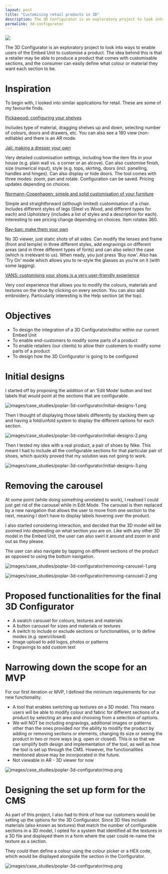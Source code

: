 ```yaml
---
layout: post
title: "Customising retail products in 3D"
description: The 3D Configurator is an exploratory project to look into ways to enable users of the Embed Unit to customise a product.
permalink: 3d-configurator
---
```


![](images/case_studies/poplar-3d-configurator/3d_configurator_thumbnail.png)

The 3D Configurator is an exploratory project to look into ways to enable users of the Embed Unit to customise a product. The idea behind this is that a retailer may be able to produce a product that comes with customisable sections, and the consumer can easily define what colour or material they want each section to be.

# Inspiration

To begin with, I looked into similar applications for retail. These are some of my favourite finds.

[Pickawood: configuring your shelves](https://www.pickawood.com/en/configurator/conf2)

Includes type of material, dragging shelves up and down, selecting number of colours, doors and drawers, etc. You can also see a 180 view (non-editable) and there is an AR mode.

[Jali: making a dresser your own](https://www.jali.co.uk/designer?id=A008)

Very detailed customisation settings, including how the item fits in your house (e.g. plain wall vs. a corner or an alcove). Can also customise finish, size (numerical input), style (e.g. tops, skirting, doors (incl. panelling, handles and hinges). Can also display or hide doors. The tool comes with three modes: zoom, pan and rotate. Configuration can be saved. Pricing updates depending on choices.

[Normann-Copenhagen: simple and solid customisation of your furniture](https://www.normann-copenhagen.com/en/Customize/FormChairFullUpholstery)

Simple and straightforward (although limited) customisation of a chair. Includes different styles of legs (Steel vs Wood, and different types for each) and Upholstery (includes a list of styles and a description for each). Interesting to see pricing change depending on choices. Item rotates 360.

[Ray-ban: make them your own](https://www.ray-ban.com/uk/customise/rb-2140-original-wayfarer-sunglasses)

No 3D viewer, just static shots of all sides. Can modify the lenses and frame (front and temple) in three different styles, add engravings on different areas (and in three different types of fonts) and can also select the case (which is irrelevant to us). When ready, you just press ‘Buy now’. Also has ‘Try On’ mode which allows you to re-style the glasses as you’re on it (with some lagging).

[VANS: customising your shoes is a very user-friendly experience](https://www.vans.co.uk/customizer.sk8-hi.html)

Very cool experience that allows you to modify the colours, materials and textures on the shoe by clicking on every section. You can also add embroidery. Particularly interesting is the Help section (at the top).

# Objectives

- To design the integration of a 3D Configurator/editor within our current Embed Unit
- To enable end-customers to modify some parts of a product
- To enable retailers (our clients) to allow their customers to modify some parts of a product
- To design how the 3D Configurator is going to be configured

# Initial designs

I started off by proposing the addition of an ‘Edit Mode’ button and text labels that would point at the sections that are configurable.

![images/case_studies/poplar-3d-configurator/initial-designs-1.png](images/case_studies/poplar-3d-configurator/initial-designs-1.png)

Then I thought of displaying those labels differently by stacking them up and having a fold/unfold system to display the different options for each section.

![images/case_studies/poplar-3d-configurator/initial-designs-2.png](images/case_studies/poplar-3d-configurator/initial-designs-2.png)

Then I tested my idea with a real product, a pair of shoes by Nike. This meant I had to include all the configurable sections for that particular pair of shoes, which quickly proved that my solution was not going to work.

![images/case_studies/poplar-3d-configurator/initial-designs-3.png](images/case_studies/poplar-3d-configurator/initial-designs-3.png)

# Removing the carousel

At some point (while doing something unrelated to work), I realised I could just get rid of the carousel while in Edit Mode. The carousel is then replaced by a new navigation that allows the user to move from one section to the next, meaning I don’t have to display labels hovering over the product.

I also started considering interaction, and decided that the 3D model will be zoomed into depending on what section you are on. Like with any other 3D model in the Embed Unit, the user can also swirl it around and zoom in and out as they please.

The user can also navigate by tapping on different sections of the product as opposed to using the bottom navigation.

![images/case_studies/poplar-3d-configurator/removing-carousel-1.png](images/case_studies/poplar-3d-configurator/removing-carousel-1.png)

![images/case_studies/poplar-3d-configurator/removing-carousel-2.png](images/case_studies/poplar-3d-configurator/removing-carousel-2.png)

# Proposed functionalities for the final 3D Configurator

- A swatch carousel for colours, textures and materials
- A button carousel for sizes and materials or textures
- A switch to include or exclude sections or functionalities, or to define modes (e.g. open/closed)
- Image upload to add logos, photos or patterns
- Engravings to add custom text

# Narrowing down the scope for an MVP

For our first iteration or MVP, I defined the minimum requirements for our new functionality.

- A tool that enables switching up textures on a 3D model. This means users will be able to modify colour and fabric for different sections of a product by selecting an area and choosing from a selection of options.
- We will NOT be including engravings, additional images or patterns other than the ones provided nor the ability to modify the product by adding or removing sections or elements, changing its size or seeing the product in two or more ways (e.g. open or closed). This is so that we can simplify both design and implementation of the tool, as well as how the tool is set up through the CMS. However, the functionalities mentioned above may be incorporated in the future.
- Not viewable in AR - 3D viewer for now

![images/case_studies/poplar-3d-configurator/mvp.png](images/case_studies/poplar-3d-configurator/mvp.png)

# Designing the set up form for the CMS

As part of this project, I also had to think of how our customers would be setting up the options for the 3D Configurator. Since 3D files include materials (also known as textures) that match the number of configurable sections in a 3D model, I opted for a system that identified all the textures in a 3D file and displayed them in a form where the user could re-name the texture as a section.

They could then define a colour using the colour picker or a HEX code, which would be displayed alongside the section in the Configurator.

![images/case_studies/poplar-3d-configurator/mvp.png](images/case_studies/poplar-3d-configurator/cms-setup-screen.png)
